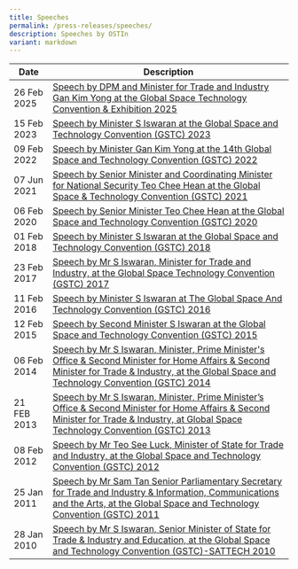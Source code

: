```yaml
---
title: Speeches
permalink: /press-releases/speeches/
description: Speeches by OSTIn
variant: markdown
---
```

| Date | Description | 
| -------- | -------- | 
26 Feb 2025| [Speech by DPM and Minister for Trade and Industry Gan Kim Yong at the Global Space Technology Convention & Exhibition 2025](https://www.mti.gov.sg/Newsroom/Speeches/2025/02/Speech-by-DPM-and-Minister-for-Trade-and-Industry-Gan-Kim-Yong-at-the-Global-Space-Technology)
15 Feb 2023| [Speech by Minister S Iswaran at the Global Space and Technology Convention (GSTC) 2023](https://www.mti.gov.sg/Newsroom/Speeches/2023/02/Speech-by-Minister-S-Iswaran-at-the-Global-Space-and-Technology-Convention-2023)
09 Feb 2022| [Speech by Minister Gan Kim Yong at the 14th Global Space and Technology Convention (GSTC) 2022](https://www.mti.gov.sg/Newsroom/Speeches/2022/02/Speech-by-Minister-Gan-Kim-Yong-at-the-14th-Global-Space-and-Technology-Convention)
07 Jun 2021 | [Speech by Senior Minister and Coordinating Minister for National Security Teo Chee Hean at the Global Space & Technology Convention (GSTC) 2021](https://www.pmo.gov.sg/Newsroom/SM-Teo-Chee-Hean-Global-Space-Technology-Convention) |
06 Feb 2020| [Speech by Senior Minister Teo Chee Hean at the Global Space and Technology Convention (GSTC) 2020](https://www.pmo.gov.sg/Newsroom/SM-Teo-Chee-Hean-Global-Space-and-Technology-Convention)
01 Feb 2018| [Speech by Minister S Iswaran at the Global Space and Technology Convention (GSTC) 2018](https://www.mti.gov.sg/Newsroom/Speeches/2018/02/Speech-by-Minister-Iswaran-at-the-Global-Space-and-Technology-Convention-2018)
23 Feb 2017| [Speech by Mr S Iswaran, Minister for Trade and Industry, at the Global Space Technology Convention (GSTC) 2017](https://www.mti.gov.sg/Newsroom/Speeches/2017/02/Speech-by-Minister-Iswaran-at-the-Global-Space-and-Technology-Convention-2017-)
11 Feb 2016| [Speech by Minister S Iswaran at The Global Space And Technology Convention (GSTC) 2016](https://www.mti.gov.sg/Newsroom/Speeches/2016/02/Speech-by-Min-Iswaran-at-The-Global-Space-And-Technology-Convention-2016)
12 Feb 2015| [Speech by Second Minister S Iswaran at the Global Space and Technology Convention (GSTC) 2015](https://www.mti.gov.sg/Newsroom/Speeches/2015/02/Mr-S-Iswaran-at-the-Global-Space-and-Technology-Convention-2015)
06 Feb 2014| [Speech by Mr S Iswaran, Minister, Prime Minister's Office & Second Minister for Home Affairs & Second Minister for Trade & Industry, at the Global Space and Technology Convention (GSTC) 2014](https://www.nas.gov.sg/archivesonline/data/pdfdoc/20140213001.htm) |
21 FEB 2013| [Speech by Mr S Iswaran, Minister, Prime Minister’s Office & Second Minister for Home Affairs & Second Minister for Trade & Industry, at Global Space Technology Convention (GSTC) 2013](https://www.mti.gov.sg/Newsroom/Speeches/2013/02/Mr-S-Iswaran-at-the-Global-Space-Technology-Convention-2013)
08 Feb 2012| [Speech by Mr Teo See Luck, Minister of State for Trade and Industry, at the Global Space and Technology Convention (GSTC) 2012](https://www.mti.gov.sg/Newsroom/Speeches/2012/02/Mr-Teo-Ser-Luck-at-the-Global-Space-and-Technology-Convention-2012-9-Feb-2012)
25 Jan 2011| [Speech by Mr Sam Tan Senior Parliamentary Secretary for Trade and Industry & Information, Communications and the Arts, at the Global Space and Technology Convention (GSTC) 2011](https://www.mti.gov.sg/Newsroom/Speeches/2011/01/Mr-Sam-Tan-at-the-GSTC-2011-25-Jan-2011)
28 Jan 2010|[Speech by Mr S Iswaran, Senior Minister of State for Trade & Industry and Education, at the Global Space and Technology Convention (GSTC)-SATTECH 2010](https://www.mti.gov.sg/Newsroom/Speeches/2010/01/Mr-S-Iswaran-at-the-GSTC-SATTECH-2010-28-Jan-2010)